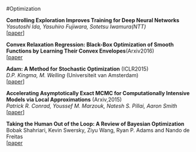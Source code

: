#Optimization

**Controlling Exploration Improves Training for Deep Neural Networks**  
*Yasutoshi Ida, Yasuhiro Fujiwara, Sotetsu Iwamura(NTT)*  
[[paper](https://arxiv.org/abs/1605.09593)]  

**Convex Relaxation Regression: Black-Box Optimization of Smooth Functions by Learning Their Convex Envelopes**(Arxiv2016)    
[[paper](http://arxiv.org/pdf/1602.02191v2.pdf)  

**Adam: A Method for Stochastic Optimization** (ICLR2015)   
*D.P. Kingma, M. Welling* (Universiteit van Amsterdam)  
[[paper](http://arxiv.org/abs/1412.6980)]  

**Accelerating Asymptotically Exact MCMC for Computationally Intensive Models via Local Approximations**  (Arxiv,2015)  
*Patrick R. Conrad, Youssef M. Marzouk, Natesh S. Pillai, Aaron Smith*  
[[paper](http://arxiv.org/abs/1402.1694)]  

**Taking the Human Out of the Loop: A Review of Bayesian Optimization**  
Bobak Shahriari, Kevin Swersky, Ziyu Wang, Ryan P. Adams and Nando de Freitas  
[[paper](https://www.cs.ox.ac.uk/people/nando.defreitas/publications/BayesOptLoop.pdf)  





